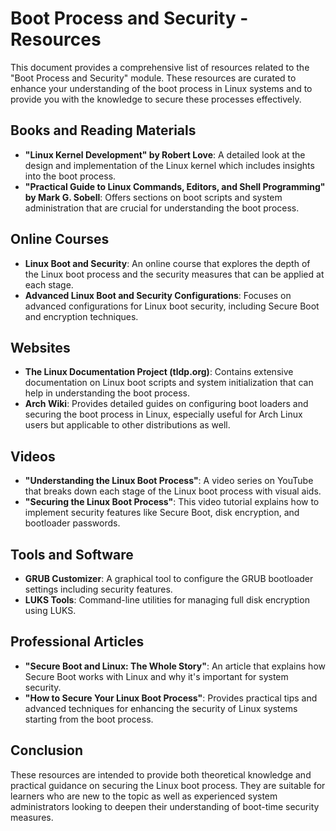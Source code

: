 # Boot Process and Security - Resources

This document provides a comprehensive list of resources related to the "Boot Process and Security" module. These resources are curated to enhance your understanding of the boot process in Linux systems and to provide you with the knowledge to secure these processes effectively.

## Books and Reading Materials

- **"Linux Kernel Development" by Robert Love**: A detailed look at the design and implementation of the Linux kernel which includes insights into the boot process.
- **"Practical Guide to Linux Commands, Editors, and Shell Programming" by Mark G. Sobell**: Offers sections on boot scripts and system administration that are crucial for understanding the boot process.

## Online Courses

- **Linux Boot and Security**: An online course that explores the depth of the Linux boot process and the security measures that can be applied at each stage.
- **Advanced Linux Boot and Security Configurations**: Focuses on advanced configurations for Linux boot security, including Secure Boot and encryption techniques.

## Websites

- **The Linux Documentation Project (tldp.org)**: Contains extensive documentation on Linux boot scripts and system initialization that can help in understanding the boot process.
- **Arch Wiki**: Provides detailed guides on configuring boot loaders and securing the boot process in Linux, especially useful for Arch Linux users but applicable to other distributions as well.

## Videos

- **"Understanding the Linux Boot Process"**: A video series on YouTube that breaks down each stage of the Linux boot process with visual aids.
- **"Securing the Linux Boot Process"**: This video tutorial explains how to implement security features like Secure Boot, disk encryption, and bootloader passwords.

## Tools and Software

- **GRUB Customizer**: A graphical tool to configure the GRUB bootloader settings including security features.
- **LUKS Tools**: Command-line utilities for managing full disk encryption using LUKS.

## Professional Articles

- **"Secure Boot and Linux: The Whole Story"**: An article that explains how Secure Boot works with Linux and why it's important for system security.
- **"How to Secure Your Linux Boot Process"**: Provides practical tips and advanced techniques for enhancing the security of Linux systems starting from the boot process.

## Conclusion

These resources are intended to provide both theoretical knowledge and practical guidance on securing the Linux boot process. They are suitable for learners who are new to the topic as well as experienced system administrators looking to deepen their understanding of boot-time security measures.
